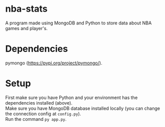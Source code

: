 # nba-stats
A program made using MongoDB and Python to store data about NBA games and player's.

# Dependencies
pymongo (https://pypi.org/project/pymongo/).

# Setup
First make sure you have Python and your environment has the dependencies installed (above).<br>
Make sure you have MongoDB database installed locally (you can change the connection config at `config.py`).<br>
Run the command `py app.py`.